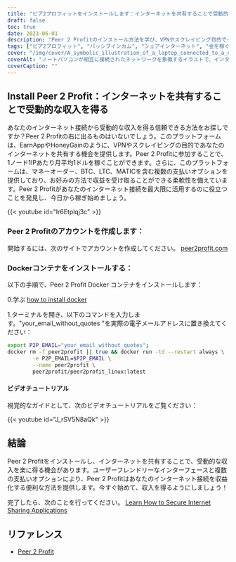```yaml
---
title: "ピア2プロフィットをインストールします：インターネットを共有することで受動的な収入を得る"
draft: false
toc: true
date: 2023-06-01
description: "Peer 2 Profitのインストール方法を学び、VPNやスクレイピング目的でインターネット接続を共有し、IPごとに1ノードあたり平均月収1ドルの受動的収入を得ることを始めましょう。"
tags: ["ピア2プロフィット", "パッシブインカム", "シェアインターネット", "金を稼ぐ", "仮想私設通信網", "こすり", "稼ぐ", "払出オプション", "かわせみ", "BTC", "LTC", "マティック", "Dockerコンテナ", "インストールチュートリアル", "インターネット接続", "収益", "儲け付くで", "オンライン収入", "インターネットでマネタイズ", "在宅で稼ぐ", "ネットワーク共有", "ネットで稼ぐ", "シェアで稼ぐ", "掠めるように稼ぐ", "業績が上がる", "VPNで稼ぐ", "手抜き", "ピア2プロフィットから稼ぐ", "インターネットマネタイゼーション", "パッシブインカムジェネレーション", "ネットワーク共有で稼ぐ"]
cover: "/img/cover/A_symbolic_illustration_of_a_laptop_connected_to_a_network.png"
coverAlt: "ノートパソコンが相互に接続されたネットワークを象徴するイラストで、インターネットを共有して受動的な収入を得るという概念を表現しています。"
coverCaption: ""
---
```


## Install Peer 2 Profit：インターネットを共有することで受動的な収入を得る

あなたのインターネット接続から受動的な収入を得る信頼できる方法をお探しですか？Peer 2 Profitの右に出るものはいないでしょう。このプラットフォームは、EarnAppやHoneyGainのように、VPNやスクレイピングの目的であなたのインターネットを共有する機会を提供します。Peer 2 Profitに参加することで、1ノード1IPあたり月平均1ドルを稼ぐことができます。さらに、このプラットフォームは、マネーオーダー、BTC、LTC、MATICを含む複数の支払いオプションを提供しており、お好みの方法で収益を受け取ることができる柔軟性を備えています。Peer 2 Profitがあなたのインターネット接続を最大限に活用するのに役立つことを発見し、今日から稼ぎ始めましょう。

{{< youtube id="Ir6Etplqj3c" >}}

### Peer 2 Profitのアカウントを作成します：
開始するには、次のサイトでアカウントを作成してください。 [peer2profit.com](https://peer2profit.com/)

### Dockerコンテナをインストールする：
以下の手順で、Peer 2 Profit Docker コンテナをインストールします：

0.学ぶ [how to install docker](https://simeononsecurity.ch/other/creating-profitable-low-powered-crypto-miners/#installing-docker)

1.ターミナルを開き、以下のコマンドを入力します。"your_email_without_quotes "を実際の電子メールアドレスに置き換えてください：
```bash
export P2P_EMAIL="your_email_without_quotes";
docker rm -f peer2profit || true && docker run -td --restart always \
        -e P2P_EMAIL=$P2P_EMAIL \
        --name peer2profit \
        peer2profit/peer2profit_linux:latest
```

#### ビデオチュートリアル
視覚的なガイドとして、次のビデオチュートリアルをご覧ください：

{{< youtube id="J_rSV5N8aQk" >}}

## 結論
Peer 2 Profitをインストールし、インターネットを共有することで、受動的な収入を楽に得る機会があります。ユーザーフレンドリーなインターフェースと複数の支払いオプションにより、Peer 2 Profitはあなたのインターネット接続を収益化する便利な方法を提供します。今すぐ始めて、収入を得るようにしましょう！

完了したら、次のことを行ってください。 [Learn How to Secure Internet Sharing Applications](https://simeononsecurity.ch/other/how-to-secure-internet-sharing-applications/)

## リファレンス
- [Peer 2 Profit](https://peer2profit.com/)